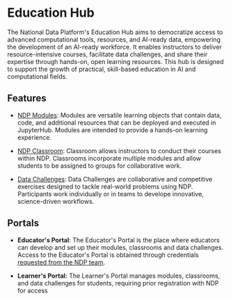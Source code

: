 # Education Hub

The National Data Platform's Education Hub aims to democratize access to advanced computational tools, resources, and AI-ready data, empowering the development of an AI-ready workforce. It enables instructors to deliver resource-intensive courses, facilitate data challenges, and share their expertise through hands-on, open learning resources. This hub is designed to support the growth of practical, skill-based education in AI and computational fields.

## Features

- [NDP Modules](../ndp-modules/index.md): Modules are versatile learning objects that contain data, code, and additional resources that can be deployed and executed in JupyterHub. Modules are intended to provide a hands-on learning experience.

- [NDP Classroom](../ndp-classroom/index.md): Classroom allows instructors to conduct their courses within NDP. Classrooms incorporate multiple modules and allow students to be assigned to groups for collaborative work.  

- [Data Challenges](../ndp-data-challenges/hosting-a-data-challenge.md): Data Challenges are collaborative and competitive exercises designed to tackle real-world problems using NDP. Participants work individually or in teams to develope innovative, science-driven workflows.
## Portals

- **Educator's Portal**: The Educator's Portal is the place where educators can develop and set up their modules, classrooms and data challenges. Access to the Educator's Portal is obtained through credentials [requested from the NDP team](../general/contact.md).

- **Learner's Portal:** The Learner's Portal manages modules, classrooms, and data challenges for students, requiring prior registration with NDP for access

